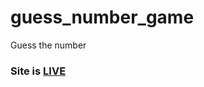 # guess_number_game

Guess the number

### Site is [LIVE](https://github.com/kpunit333/guess_number_game)
